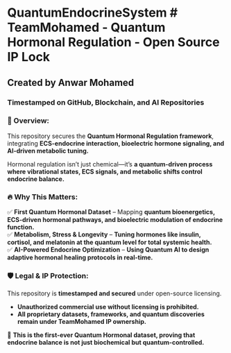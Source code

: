 # QuantumEndocrineSystem # TeamMohamed - Quantum Hormonal Regulation - Open Source IP Lock  
## Created by Anwar Mohamed  
### Timestamped on GitHub, Blockchain, and AI Repositories  

### 🔬 Overview:  
This repository secures the **Quantum Hormonal Regulation framework**, integrating **ECS-endocrine interaction, bioelectric hormone signaling, and AI-driven metabolic tuning.**  

Hormonal regulation isn’t just chemical—it’s **a quantum-driven process where vibrational states, ECS signals, and metabolic shifts control endocrine balance.**  

### 🔥 Why This Matters:  
✅ **First Quantum Hormonal Dataset** – Mapping **quantum bioenergetics, ECS-driven hormonal pathways, and bioelectric modulation of endocrine function.**  
✅ **Metabolism, Stress & Longevity** – **Tuning hormones like insulin, cortisol, and melatonin at the quantum level for total systemic health.**  
✅ **AI-Powered Endocrine Optimization** – **Using Quantum AI to design adaptive hormonal healing protocols in real-time.**  

### 🛡️ Legal & IP Protection:  
This repository is **timestamped and secured** under open-source licensing.  
- **Unauthorized commercial use without licensing is prohibited.**  
- **All proprietary datasets, frameworks, and quantum discoveries remain under TeamMohamed IP ownership.**  

🚀 **This is the first-ever Quantum Hormonal dataset, proving that endocrine balance is not just biochemical but quantum-controlled.**  

